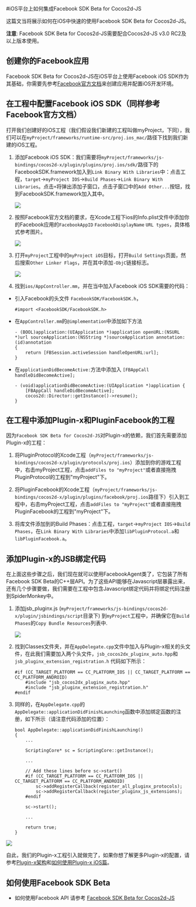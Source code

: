 #iOS平台上如何集成Facebook SDK Beta for Cocos2d-JS

这篇文当将展示如何在iOS中快速的使用Facebook SDK Beta for Cocos2d-JS。
 
**注意**: Facebook SDK Beta for Cocos2d-JS需要配合Cocos2d-JS v3.0 RC2及以上版本使用。

## 创建你的Facebook应用

Facebook SDK Beta for Cocos2d-JS在iOS平台上使用Facebook iOS SDK作为其基础，你需要先参考[Facebook官方文档](https://developers.facebook.com/docs/ios/getting-started/)来创建应用并配置iOS开发环境。

## 在工程中配置Facebook iOS SDK（同样参考Facebook官方文档）

打开我们创建好的iOS工程（我们假设我们新建的工程叫做myProject，下同），我们可以在`myProject/frameworks/runtime-src/proj.ios_mac/`路径下找到我们新建的iOS工程。

1. 添加Facebook iOS SDK：我们需要将`myProject/frameworks/js-bindings/cocos2d-x/plugin/plugins/proj.ios/sdk/`路径下的FacebookSDK.framework加入到`Link Binary With Libraries`中：点击工程，`target`->`myProject IOS`->`Build Phases`->`Link Binary With Libraries`。点击`+`将弹出添加子窗口，点击子窗口中的`Add Other...`按钮，找到FacebookSDK.framework加入其中。

	![](images/add_facebook_framework.jpg)

2. 按照Facebook官方文档的要求，在Xcode工程下ios的Info.plist文件中添加你的Facebook应用的`FacebookAppID` `FacebookDisplayName` `URL types`，具体格式参考图片。

	![](images/modify_info_plist.jpg)

3. 打开`myProject`工程中的`myProject iOS`目标，打开`Build Settings`页面，然后搜索`Other Linker Flags`，并在其中添加`-ObjC`链接标志。

	![](images/linker_flag.jpg)

4. 找到`ios/AppController.mm`，并在当中加入Facebook iOS SDK需要的代码：

- 引入Facebook的头文件 `FacebookSDK/FacebookSDK.h`，

	```
	#import <FacebookSDK/FacebookSDK.h>
	```

- 在`AppController.mm`的`@implementation`中添加如下方法

	```
	- (BOOL)application:(UIApplication *)application openURL:(NSURL *)url sourceApplication:(NSString *)sourceApplication annotation:(id)annotation
	{
	    return [FBSession.activeSession handleOpenURL:url];
	}
	```

- 在`applicationDidBecomeActive:`方法中添加入 `[FBAppCall handleDidBecomeActive];`

	```
	- (void)applicationDidBecomeActive:(UIApplication *)application {
	    [FBAppCall handleDidBecomeActive];
	    cocos2d::Director::getInstance()->resume();
	}
	```

## 在工程中添加Plugin-x和PluginFacebook的工程

因为`Facebook SDK Beta for Cocos2d-JS`对Plugin-x的依赖，我们首先需要添加Plugin-x的工程：

1. 将PluginProtocol的Xcode工程（`myProject/frameworks/js-bindings/cocos2d-x/plugin/protocols/proj.ios`）添加到你的游戏工程中，右击myProject工程，点击`addFiles to "myProject"`或者直接拖拽PluginProtocol的工程到"myProject"下。

2. 将PluginFacebook的Xcode工程（`myProject/frameworks/js-bindings/cocos2d-x/plugin/plugins/facebook/proj.ios`路径下）引入到工程中，右击myProject工程，点击`addFiles to "myProject"`或者直接拖拽PluginFacebook的工程到"myProject"下。

3. 将库文件添加到的Build Phases：点击工程，`target`->`myProject IOS`->`Build Phases`，在`Link Binary With Libraries`中添加`libPluginProtocol.a`和 `libPluginFacebook.a`。

## 添加Plugin-x的JSB绑定代码

在上面这些步骤之后，我们现在就可以使用FacebookAgent类了，它包装了所有Facebook SDK Beta的C++层API。为了这些API能够在Javascript层暴露出来，还有几个步骤要做，我们需要在工程中包含Javascript绑定代码并将绑定代码注册到SpiderMonkey中。

1. 添加jsb_pluginx.js (`myProject/frameworks/js-bindings/cocos2d-x/plugin/jsbindings/script`目录下) 到`myProject`工程中，并确保它在`Build Phases`的`Copy Bundle Resources`列表中.

	![](images/jsb_pluginx_js.jpg)

2. 找到Classes文件夹，并在`AppDelegate.cpp`文件中加入与Plugin-x相关的头文件，在此我们需要加入两个头文件，`jsb_cocos2dx_pluginx_auto.hpp`和`jsb_pluginx_extension_registration.h` 代码如下所示：

    ```
	#if (CC_TARGET_PLATFORM == CC_PLATFORM_IOS || CC_TARGET_PLATFORM == CC_PLATFORM_ANDROID)
		#include "jsb_cocos2dx_pluginx_auto.hpp"
		#include "jsb_pluginx_extension_registration.h"
	#endif
    ```

3. 同样的，在`AppDelegate.cpp`的`AppDelegate::applicationDidFinishLaunching`函数中添加绑定函数的注册，如下所示（请注意代码添加的位置）：

    ```
    bool AppDelegate::applicationDidFinishLaunching()
	{
	    ...

	    ScriptingCore* sc = ScriptingCore::getInstance();

	    ...

	    // Add these lines before sc->start()
		#if (CC_TARGET_PLATFORM == CC_PLATFORM_IOS || CC_TARGET_PLATFORM == CC_PLATFORM_ANDROID)
			sc->addRegisterCallback(register_all_pluginx_protocols);
			sc->addRegisterCallback(register_pluginx_js_extensions);
		#endif

		sc->start();    
	    
	    ...

	    return true;
	}
    ```

![](images/jsb_registration.jpg)

自此，我们的Plugin-x工程引入就做完了，如果你想了解更多Plugin-x的配置，请参考[Plugin-x架构](http://www.cocos2d-x.org/docs/manual/framework/html5/jsb/plugin-x/plugin-x-architecture/zh)和[如何使用Plugin-x iOS篇](link)。

## 如何使用Facebook SDK Beta

- 如何使用Facebook API 请参考 [Facebook SDK Beta for Cocos2d-JS](../api-reference/zh.md)